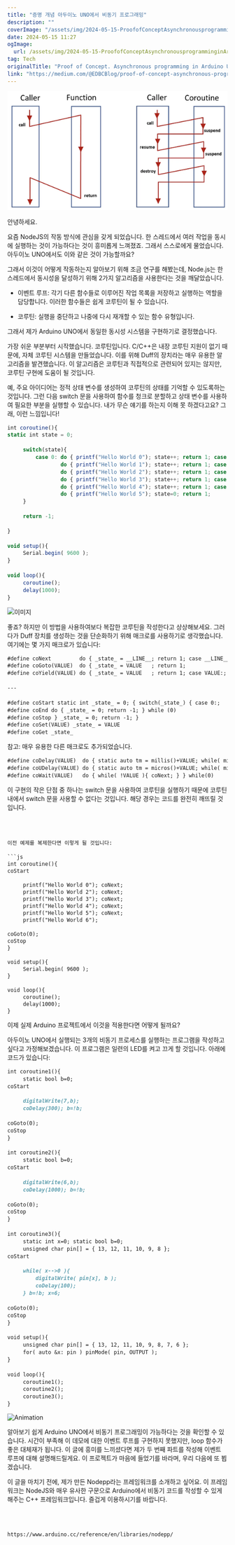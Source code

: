 ```yaml
---
title: "증명 개념 아두이노 UNO에서 비동기 프로그래밍"
description: ""
coverImage: "/assets/img/2024-05-15-ProofofConceptAsynchronousprogramminginArduinoUNO_0.png"
date: 2024-05-15 11:27
ogImage: 
  url: /assets/img/2024-05-15-ProofofConceptAsynchronousprogramminginArduinoUNO_0.png
tag: Tech
originalTitle: "Proof of Concept. Asynchronous programming in Arduino UNO."
link: "https://medium.com/@EDBCBlog/proof-of-concept-asynchronous-programming-in-arduino-uno-64801e64b7cd"
---
```



<img src="/assets/img/2024-05-15-ProofofConceptAsynchronousprogramminginArduinoUNO_0.png" />

안녕하세요.

요즘 NodeJS의 작동 방식에 관심을 갖게 되었습니다. 한 스레드에서 여러 작업을 동시에 실행하는 것이 가능하다는 것이 흥미롭게 느껴졌죠. 그래서 스스로에게 물었습니다. 아두이노 UNO에서도 이와 같은 것이 가능할까요?

그래서 이것이 어떻게 작동하는지 알아보기 위해 조금 연구를 해봤는데, Node.js는 한 스레드에서 동시성을 달성하기 위해 2가지 알고리즘을 사용한다는 것을 깨달았습니다.



- 이벤트 루프: 각기 다른 함수들로 이루어진 작업 목록을 저장하고 실행하는 역할을 담당합니다. 이러한 함수들은 쉽게 코루틴이 될 수 있습니다.

- 코루틴: 실행을 중단하고 나중에 다시 재개할 수 있는 함수 유형입니다. 

그래서 제가 Arduino UNO에서 동일한 동시성 시스템을 구현하기로 결정했습니다.

가장 쉬운 부분부터 시작했습니다. 코루틴입니다. C/C++은 내장 코루틴 지원이 없기 때문에, 자체 코루틴 시스템을 만들었습니다. 이를 위해 Duff의 장치라는 매우 유용한 알고리즘을 발견했습니다. 이 알고리즘은 코루틴과 직접적으로 관련되어 있지는 않지만, 코루틴 구현에 도움이 될 것입니다.



예, 주요 아이디어는 정적 상태 변수를 생성하여 코루틴의 상태를 기억할 수 있도록하는 것입니다. 그런 다음 switch 문을 사용하여 함수를 청크로 분할하고 상태 변수를 사용하여 필요한 부분을 실행할 수 있습니다. 내가 무슨 얘기를 하는지 이해 못 하겠다고요? 그래, 이런 느낌입니다!

```js
int coroutine(){
static int state = 0;

     switch(state){
         case 0: do { printf("Hello World 0"); state++; return 1; case 1:; } while(0);
                 do { printf("Hello World 1"); state++; return 1; case 2:; } while(0);
                 do { printf("Hello World 2"); state++; return 1; case 3:; } while(0);
                 do { printf("Hello World 3"); state++; return 1; case 4:; } while(0);
                 do { printf("Hello World 4"); state++; return 1; case 5:; } while(0);
                 do { printf("Hello World 5"); state=0; return 1;          } while(0);
     }

     return -1;

}

void setup(){
     Serial.begin( 9600 );
}

void loop(){
     coroutine();
     delay(1000);
}
```

![이미지](https://miro.medium.com/v2/resize:fit:852/1*FmR-nOMNpohwvWCPbysUiQ.gif)

좋죠? 하지만 이 방법을 사용하여보다 복잡한 코루틴을 작성한다고 상상해보세요. 그러다가 Duff 장치를 생성하는 것을 단순화하기 위해 매크로를 사용하기로 생각했습니다. 여기에는 몇 가지 매크로가 있습니다:



```markdown
#define coNext         do { _state_ = __LINE__; return 1; case __LINE__:; } while (0)
#define coGoto(VALUE)  do { _state_ = VALUE   ; return 1;                 } while (0)
#define coYield(VALUE) do { _state_ = VALUE   ; return 1; case VALUE:;    } while (0)

---

#define coStart static int _state_ = 0; { switch(_state_) { case 0:;
#define coEnd do { _state_ = 0; return -1; } while (0)
#define coStop } _state_ = 0; return -1; }
#define coSet(VALUE) _state_ = VALUE
#define coGet _state_
```

참고: 매우 유용한 다른 매크로도 추가되었습니다.

```markdown
#define coDelay(VALUE)  do { static auto tm = millis()+VALUE; while( millis() < tm ){ coNext; } tm = millis()+VALUE; break; } while (0)
#define coUDelay(VALUE) do { static auto tm = micros()+VALUE; while( micros() < tm ){ coNext; } tm = micros()+VALUE; break; } while (0)
#define coWait(VALUE)   do { while( !VALUE ){ coNext; } } while(0)
```

이 구현의 작은 단점 중 하나는 switch 문을 사용하여 코루틴을 실행하기 때문에 코루틴 내에서 switch 문을 사용할 수 없다는 것입니다. 해당 경우는 코드를 완전히 깨뜨릴 것입니다.
```



이전 예제를 복제한다면 이렇게 될 것입니다:

```js
int coroutine(){
coStart

     printf("Hello World 0"); coNext;
     printf("Hello World 2"); coNext;
     printf("Hello World 3"); coNext;
     printf("Hello World 4"); coNext;
     printf("Hello World 5"); coNext;
     printf("Hello World 6");

coGoto(0);
coStop
}

void setup(){
     Serial.begin( 9600 );
}

void loop(){
     coroutine();
     delay(1000);
}
```

이제 실제 Arduino 프로젝트에서 이것을 적용한다면 어떻게 될까요?

아두이노 UNO에서 실행되는 3개의 비동기 프로세스를 실행하는 프로그램을 작성하고 싶다고 가정해보겠습니다. 이 프로그램은 일련의 LED를 켜고 끄게 할 것입니다. 아래에 코드가 있습니다:



```markdown
int coroutine1(){
     static bool b=0;
coStart

     digitalWrite(7,b);
     coDelay(300); b=!b;

coGoto(0);
coStop
}

int coroutine2(){
     static bool b=0;
coStart

     digitalWrite(6,b);
     coDelay(1000); b=!b;

coGoto(0);
coStop
}

int coroutine3(){
     static int x=0; static bool b=0;
     unsigned char pin[] = { 13, 12, 11, 10, 9, 8 };
coStart

     while( x-->0 ){
         digitalWrite( pin[x], b );
         coDelay(100);
     } b=!b; x=6;

coGoto(0);
coStop
}

void setup(){
     unsigned char pin[] = { 13, 12, 11, 10, 9, 8, 7, 6 };
     for( auto &x: pin ) pinMode( pin, OUTPUT );
}

void loop(){
     coroutine1();
     coroutine2();
     coroutine3();
}
```

![Animation](https://miro.medium.com/v2/resize:fit:852/1*LwDRI8sOZe-EVOxAEsgLHw.gif)

알아보기 쉽게 Arduino UNO에서 비동기 프로그래밍이 가능하다는 것을 확인할 수 있습니다. 시간이 부족해 이 데모에 대한 이벤트 루프를 구현하지 못했지만, loop 함수가 좋은 대체재가 됩니다. 이 글에 흥미를 느끼셨다면 제가 두 번째 파트를 작성해 이벤트 루프에 대해 설명해드릴게요. 이 프로젝트가 마음에 들었기를 바라며, 우리 다음에 또 뵙겠습니다.

이 글을 마치기 전에, 제가 만든 Nodepp라는 프레임워크를 소개하고 싶어요. 이 프레임워크는 NodeJS와 매우 유사한 구문으로 Arduino에서 비동기 코드를 작성할 수 있게 해주는 C++ 프레임워크입니다. 즐겁게 이용하시기를 바랍니다.
```



https://www.arduino.cc/reference/en/libraries/nodepp/